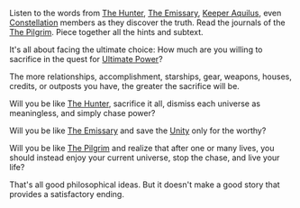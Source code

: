 Listen to the words from [The Hunter](The%20Hunter.md), [The Emissary](The%20Emissary.md), [Keeper Aquilus](Keeper%20Aquilus), even [Constellation](Constellation.md) members as they discover the truth. Read the journals of the [The Pilgrim](The%20Pilgrim.md). Piece together all the hints and subtext. 

It's all about facing the ultimate choice: How much are you willing to sacrifice in the quest for [Ultimate Power](Ultimate%20Power.md)?

The more relationships, accomplishment, starships, gear, weapons, houses, credits, or outposts you have, the greater the sacrifice will be.

Will you be like [The Hunter](The%20Hunter.md), sacrifice it all, dismiss each universe as meaningless, and simply chase power?

Will you be like [The Emissary](The%20Emissary.md) and save the [Unity](Unity.md) only for the worthy?

Will you be like [The Pilgrim](The%20Pilgrim.md) and realize that after one or many lives, you should instead enjoy your current universe, stop the chase, and live your life?

That's all good philosophical ideas. But it doesn't make a good story that provides a satisfactory ending.